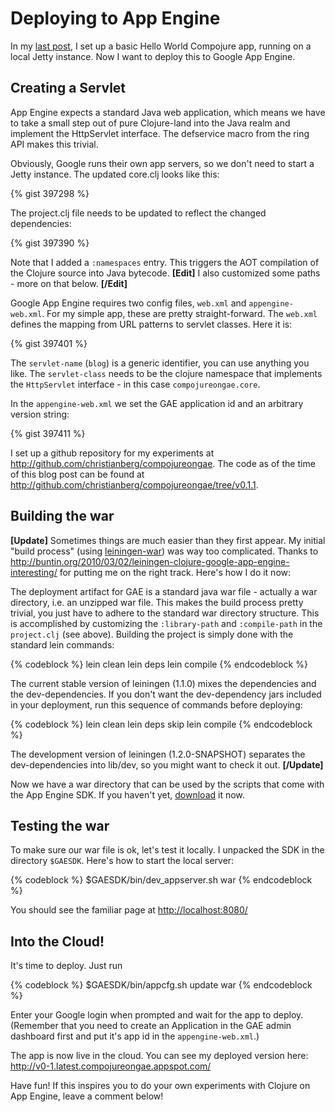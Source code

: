 # Deploying to App Engine

In my [last post][0], I set up a basic Hello World Compojure app,
running on a local Jetty instance. Now I want to deploy this to Google
App Engine.

<!--more-->

## Creating a Servlet ##

App Engine expects a standard Java web application, which means we
have to take a small step out of pure Clojure-land into the Java realm
and implement the HttpServlet interface. The defservice macro from the
ring API makes this trivial.

Obviously, Google runs their own app servers, so we don't need to
start a Jetty instance. The updated core.clj looks like this: 

{% gist 397298 %}

The project.clj file needs to be updated to reflect the changed
dependencies:

{% gist 397390 %}

Note that I added a `:namespaces` entry. This triggers the AOT
compilation of the Clojure source into Java bytecode. **[Edit]** I
also customized some paths - more on that below. **[/Edit]**

Google App Engine requires two config files, `web.xml` and
`appengine-web.xml`. For my simple app, these are pretty
straight-forward. The `web.xml` defines the mapping from URL patterns
to servlet classes. Here it is: 

{% gist 397401 %}

The `servlet-name` (`blog`) is a generic identifier, you can use
anything you like. The `servlet-class` needs to be the clojure namespace
that implements the `HttpServlet` interface - in this case
`compojureongae.core`. 

In the `appengine-web.xml` we set the GAE application id and an
arbitrary version string:

{% gist 397411 %}

I set up a github repository for my experiments at
<http://github.com/christianberg/compojureongae>.
The code as of the time of this blog post can be found at
<http://github.com/christianberg/compojureongae/tree/v0.1.1>.

## Building the war ##

**[Update]**
Sometimes things are much easier than they first appear. My initial
"build process" (using [leiningen-war][1]) was way too
complicated. Thanks to
<http://buntin.org/2010/03/02/leiningen-clojure-google-app-engine-interesting/>
for putting me on the right track. Here's how I do it now:

The deployment artifact for GAE is a standard java war file - actually
a war directory, i.e. an unzipped war file. This makes the build
process pretty trivial, you just have to adhere to the standard war
directory structure. This is accomplished by customizing the
`:library-path` and `:compile-path` in the `project.clj` (see
above). Building the project is simply done with the standard lein
commands:

{% codeblock %}
lein clean
lein deps
lein compile
{% endcodeblock %}

The current stable version of leiningen (1.1.0) mixes the dependencies
and the dev-dependencies. If you don't want the dev-dependency jars
included in your deployment, run this sequence of commands before
deploying:

{% codeblock %}
lein clean
lein deps skip
lein compile
{% endcodeblock %}

The development version of leiningen (1.2.0-SNAPSHOT) separates the
dev-dependencies into lib/dev, so you might want to check it out.
**[/Update]**

Now we have a war directory that can be used by the scripts that come
with the App Engine SDK. If you haven't yet, [download][2] it now.

## Testing the war ##

To make sure our war file is ok, let's test it locally. I unpacked the
SDK in the directory `$GAESDK`. Here's how to start the local server:

{% codeblock %}
$GAESDK/bin/dev_appserver.sh war
{% endcodeblock %}

You should see the familiar page at <http://localhost:8080/>

## Into the Cloud! ##

It's time to deploy. Just run

{% codeblock %}
$GAESDK/bin/appcfg.sh update war
{% endcodeblock %}

Enter your Google login when prompted and wait for the app to
deploy. (Remember that you need to create an Application in the GAE
admin dashboard first and put it's app id in the `appengine-web.xml`.)

The app is now live in the cloud. You can see my deployed version here:
<http://v0-1.latest.compojureongae.appspot.com/>

Have fun! If this inspires you to do your own experiments with Clojure
on App Engine, leave a comment below!

[0]: /blog/2010/05/07/a-fresh-start
[1]: http://github.com/alienscience/leiningen-war
[2]: http://code.google.com/appengine/downloads.html#Google_App_Engine_SDK_for_Java
